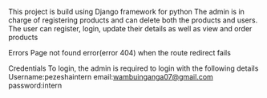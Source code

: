 This project is build using Django framework for python
The admin is in charge of registering products and can delete both the products and users.
The user can register, login, update their details as well as view and order products

Errors
Page not found error(error 404) when the route redirect fails

Credentials 
To login, the admin is required to login with the following details
Username:pezeshaintern
email:wambuinganga07@gmail.com
password:intern
